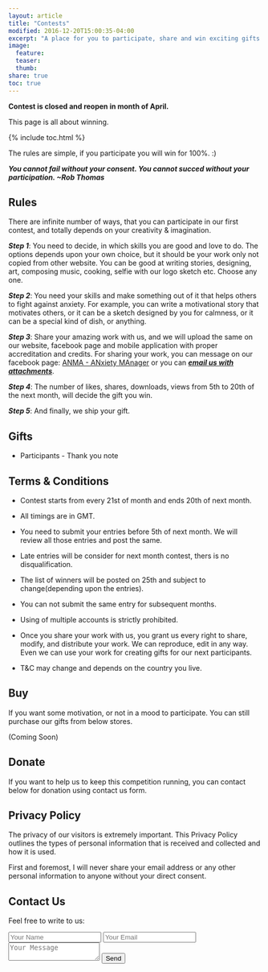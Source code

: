 ```yaml
---
layout: article
title: "Contests"
modified: 2016-12-20T15:00:35-04:00
excerpt: "A place for you to participate, share and win exciting gifts. T&C apply*"
image:
  feature:
  teaser:
  thumb:
share: true
toc: true
---
```


<strong>Contest is closed and reopen in month of April.</strong>

This page is all about winning.

{% include toc.html %}

The rules are simple, if you participate you will win for 100%. :)

***You cannot fail without your consent. You cannot succed without your participation. ~Rob Thomas***

## Rules

There are infinite number of ways, that you can participate in our first contest, and totally depends on your creativity & imagination.

***Step 1***: You need to decide, in which skills you are good and love to do. The options depends upon your own choice, but it should be your work only not copied from other website. You can be good at writing stories, designing, art, composing music, cooking, selfie with our logo sketch etc. Choose any one.

***Step 2***: You need your skills and make something out of it that helps others to fight against anxiety. For example, you can write a motivational story that motivates others, or it can be a sketch designed by you for calmness, or it can be a special kind of dish, or anything.

***Step 3***: Share your amazing work with us, and we will upload the same on our website, facebook page and mobile application with proper accreditation and credits. For sharing your work, you can message on our facebook page: [ANMA - ANxiety MAnager](https://www.facebook.com/anxietymanager) or you can ***[email us with attachments](mailto:anmafeelgood@outlook.com)***.

***Step 4***: The number of likes, shares, downloads, views from 5th to 20th of the next month,  will decide the gift you win.

***Step 5***: And finally, we ship your gift.

## Gifts

* Participants - Thank you note

## Terms & Conditions

* Contest starts from every 21st of month and ends 20th of next month.

* All timings are in GMT.

* You need to submit your entries before 5th of next month. We will review all those entries and post the same.

* Late entries will be consider for next month contest, thers is no disqualification.

* The list of winners will be posted on 25th and subject to change(depending upon the entries).

* You can not submit the same entry for subsequent months.

* Using of multiple accounts is strictly prohibited.

* Once you share your work with us, you grant us every right to share, modify, and distribute your work. We can reproduce, edit in any way. Even we can use your work for creating gifts for our next participants.

* T&C may change and depends on the country you live.

## Buy

If you want some motivation, or not in a mood to participate. You can still purchase our gifts from below stores.

(Coming Soon)

## Donate

If you want to help us to keep this competition running, you can contact below for donation using contact us form.

## Privacy Policy

The privacy of our visitors is extremely important. This Privacy Policy outlines the types of personal information that is received and collected and how it is used.

First and foremost, I will never share your email address or any other personal information to anyone without your direct consent.

## Contact Us
Feel free to write to us:

<form method="POST" action="http://formspree.io/anmafeelgood@outlook.com">
  <input type="text" name="name" placeholder="Your Name" />
  <input type="text" name="_replyto" placeholder="Your Email" />
  <textarea name="message" placeholder="Your Message"></textarea>
  <input type="hidden" name="_subject" value="[ANMAFeelGoodWeb]" />
  <input type="text" name="_gotcha" style="display:none" />
  <input type="hidden" name="_next" value="{{site.url}}/thanks/" />
  <button type="submit">Send</button>
</form>
